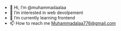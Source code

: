 - 👋 Hi, I’m @muhammadaalaa
- 👀 I’m interested in web devolpement
- 🌱 I’m currently learning frontend
- 📫 How to reach me Muhammadalaa776@gmail.com

<!---
muhammadaalaa/muhammadaalaa is a ✨ special ✨ repository because its `README.md` (this file) appears on your GitHub profile.
You can click the Preview link to take a look at your changes.
--->
